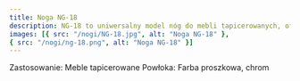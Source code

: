 ```yaml
---
title: Noga NG-18
description: NG-18 to uniwersalny model nóg do mebli tapicerowanych, oferowany przez firmę Janpol Metaloplastyka. Pasują do każdej kanapy, sofy oraz do foteli. Niezwykle łatwe w montażu i odporne na uszkodzenia. Parametry techniczne widoczne na rysunku poniżej.
images: [{ src: "/nogi/NG-18.jpg", alt: "Noga NG-18" },
{ src: "/nogi/ng-18.png", alt: "Noga NG-18" }]
---
```


Zastosowanie: Meble tapicerowane
Powłoka: Farba proszkowa, chrom
